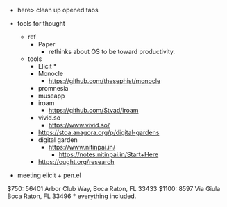 * here> clean up opened tabs
* tools for thought
    * ref 
        * Paper
            * rethinks about OS to be toward productivity.
    * tools
        * Elicit
            * 
        * Monocle
            * https://github.com/thesephist/monocle
        * promnesia
        * museapp
        * iroam
            * https://github.com/Stvad/iroam
        * vivid.so
            * https://www.vivid.so/
        * https://stoa.anagora.org/p/digital-gardens
        * digital garden
            * https://www.nitinpai.in/
                * https://notes.nitinpai.in/Start+Here
        * https://ought.org/research

* meeting elicit + pen.el 

\$750: 56401 Arbor Club Way, Boca Raton, FL 33433
\$1100: 8597 Via Giula Boca Raton, FL 33496
    * everything included.
